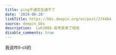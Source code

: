 ```yaml
---
title: ping不通完全通不了
date: '2024-06-28'
linkTitle: https://bbs.deepin.org/en/post/274484
source: deepin_bbs
description:  Lwh2008-高考我来了哈哈 
disable_comments: true
---
```

我说咋ll-cli的
